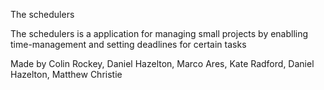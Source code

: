 The schedulers

The schedulers is a application for managing small projects by enablling time-management and setting deadlines for certain tasks

Made by Colin Rockey, Daniel Hazelton, Marco Ares, Kate Radford, Daniel Hazelton, Matthew Christie


